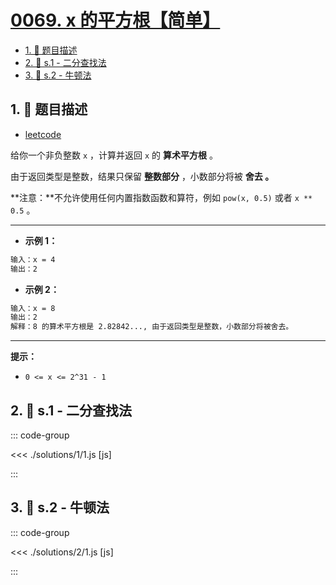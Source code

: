 # [0069. x 的平方根【简单】](https://github.com/tnotesjs/TNotes.leetcode/tree/main/notes/0069.%20x%20%E7%9A%84%E5%B9%B3%E6%96%B9%E6%A0%B9%E3%80%90%E7%AE%80%E5%8D%95%E3%80%91)

<!-- region:toc -->

- [1. 📝 题目描述](#1--题目描述)
- [2. 🎯 s.1 - 二分查找法](#2--s1---二分查找法)
- [3. 🎯 s.2 - 牛顿法](#3--s2---牛顿法)

<!-- endregion:toc -->

## 1. 📝 题目描述

- [leetcode](https://leetcode.cn/problems/sqrtx)

给你一个非负整数 `x` ，计算并返回 `x` 的 **算术平方根** 。

由于返回类型是整数，结果只保留 **整数部分** ，小数部分将被 **舍去 。**

**注意：**不允许使用任何内置指数函数和算符，例如 `pow(x, 0.5)` 或者 `x ** 0.5` 。

---

- **示例 1：**

```txt
输入：x = 4
输出：2
```

- **示例 2：**

```txt
输入：x = 8
输出：2
解释：8 的算术平方根是 2.82842..., 由于返回类型是整数，小数部分将被舍去。
```

---

**提示：**

- `0 <= x <= 2^31 - 1`

## 2. 🎯 s.1 - 二分查找法

::: code-group

<<< ./solutions/1/1.js [js]

:::

## 3. 🎯 s.2 - 牛顿法

::: code-group

<<< ./solutions/2/1.js [js]

:::
